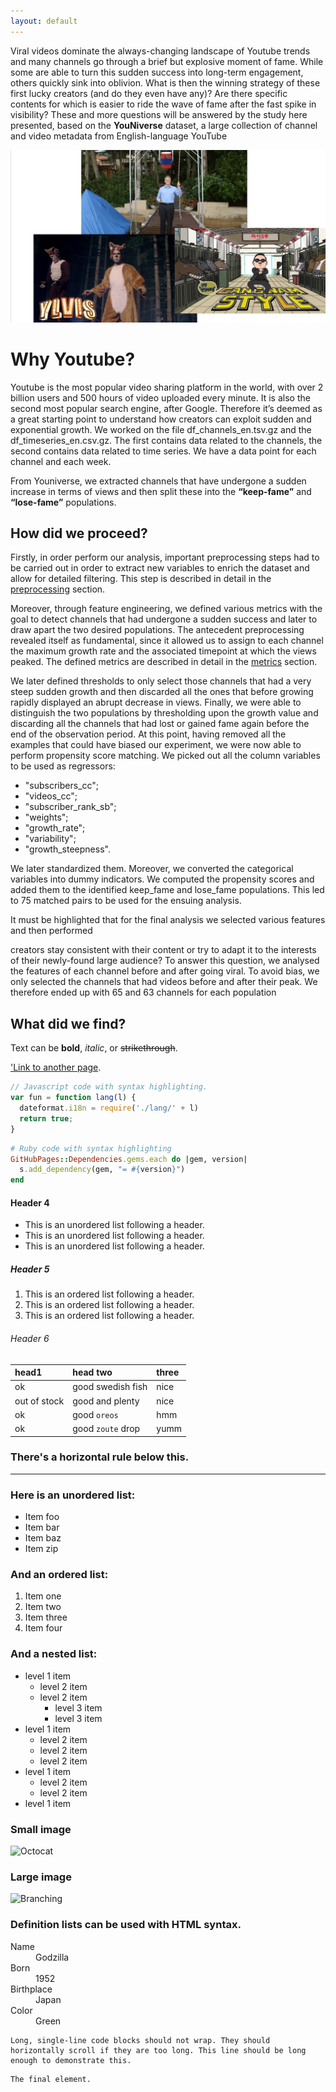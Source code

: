 ```yaml
---
layout: default
---
```


Viral videos dominate the always-changing landscape of Youtube trends and many channels go 
through a brief but explosive moment of fame. While some are able to turn this sudden success 
into long-term engagement, others quickly sink into oblivion. What is then the winning strategy 
of these first lucky creators (and do they even have any)? Are there specific contents for which is 
easier to ride the wave of fame after the fast spike in visibility? These and more questions will be 
answered by the study here presented, based on the **YouNiverse** dataset, a large collection of 
channel and video metadata from English-language YouTube  

![tem5079.jpg](assets\img\tem5079.jpg)

# Why Youtube?

Youtube is the most popular video sharing platform in the world, with over 2 billion users and 500 hours of video uploaded every minute. It is also the second most popular search engine, after Google. Therefore it’s deemed as a great starting point to understand how creators can exploit sudden and exponential growth. We worked on the file df_channels_en.tsv.gz and the df_timeseries_en.csv.gz. The first contains data related to the channels, the second contains data related to time series. We have a data point for each channel and each week.

From Youniverse, we extracted channels that have undergone a sudden increase in terms of views and then split these into the **“keep-fame”** and **“lose-fame”** populations.

## How did we proceed?

Firstly, in order perform our analysis, important preprocessing steps had to be carried out in order to extract new variables to enrich the dataset and allow for detailed filtering. This step is described in detail in the [preprocessing](./preprocessing.html) section.

Moreover, through feature engineering, we defined various metrics with the goal to detect 
channels that had undergone a sudden success and later to draw apart the two desired 
populations. The antecedent preprocessing revealed itself as fundamental, since it allowed us to 
assign to each channel the maximum growth rate and the associated timepoint at which the 
views peaked. The defined metrics are described in detail in the [metrics](./metrics.html) section.

We later defined thresholds to only select those channels that had a very steep sudden growth 
and then discarded all the ones that before growing rapidly displayed an abrupt decrease in 
views. 
Finally, we were able to distinguish the two populations by thresholding upon the growth value 
and discarding all the channels that had lost or gained fame again before the end of the 
observation period. 
At this point, having removed all the examples that could have biased our experiment, we were 
now able to perform propensity score matching. We picked out all the column variables to be used as regressors:
* "subscribers_cc";
*  "videos_cc";
*  "subscriber_rank_sb";
*  "weights";
*   "growth_rate";
*    "variability"; 
* "growth_steepness".

We later standardized them. Moreover, we converted the 
categorical variables into dummy indicators. We computed the propensity scores and added 
them to the identified keep_fame and lose_fame populations. This led to 75 matched pairs to be 
used for the ensuing analysis.

It must be highlighted that for the final analysis we selected various features and then performed 

 creators stay consistent with their content or try to adapt it to the interests of their 
newly-found large audience? To answer this question, we analysed the features of each channel 
before and after going viral. To avoid bias, we only selected the channels that had videos before 
and after their peak. We therefore ended up with 65 and 63 channels for each population

## What did we find?


Text can be **bold**, _italic_, or ~~strikethrough~~.

['Link to another page](./another-page.html).


```js
// Javascript code with syntax highlighting.
var fun = function lang(l) {
  dateformat.i18n = require('./lang/' + l)
  return true;
}
```

```ruby
# Ruby code with syntax highlighting
GitHubPages::Dependencies.gems.each do |gem, version|
  s.add_dependency(gem, "= #{version}")
end
```

#### Header 4

*   This is an unordered list following a header.
*   This is an unordered list following a header.
*   This is an unordered list following a header.

##### Header 5

1.  This is an ordered list following a header.
2.  This is an ordered list following a header.
3.  This is an ordered list following a header.

###### Header 6

| head1        | head two          | three |
|:-------------|:------------------|:------|
| ok           | good swedish fish | nice  |
| out of stock | good and plenty   | nice  |
| ok           | good `oreos`      | hmm   |
| ok           | good `zoute` drop | yumm  |

### There's a horizontal rule below this.

* * *

### Here is an unordered list:

*   Item foo
*   Item bar
*   Item baz
*   Item zip

### And an ordered list:

1.  Item one
1.  Item two
1.  Item three
1.  Item four

### And a nested list:

- level 1 item
  - level 2 item
  - level 2 item
    - level 3 item
    - level 3 item
- level 1 item
  - level 2 item
  - level 2 item
  - level 2 item
- level 1 item
  - level 2 item
  - level 2 item
- level 1 item

### Small image

![Octocat](https://github.githubassets.com/images/icons/emoji/octocat.png)

### Large image

![Branching](https://guides.github.com/activities/hello-world/branching.png)


### Definition lists can be used with HTML syntax.

<dl>
<dt>Name</dt>
<dd>Godzilla</dd>
<dt>Born</dt>
<dd>1952</dd>
<dt>Birthplace</dt>
<dd>Japan</dd>
<dt>Color</dt>
<dd>Green</dd>
</dl>

```
Long, single-line code blocks should not wrap. They should horizontally scroll if they are too long. This line should be long enough to demonstrate this.
```

```
The final element.
```
